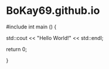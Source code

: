 # BoKay69.github.io
#include <iostream>
int main () {

  std::cout << "Hello World!" << std::endl;

return 0;

}
